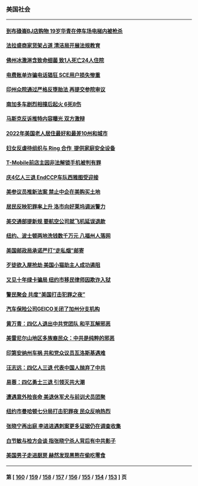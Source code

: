 ### 美国社会
---
#### [到布碌崙BJ店购物 19岁华青在停车场电梯内被枪杀](../../pages/ncid1078160/n13796842.md) 
#### [法拉盛商家货架占道 清洁局开展法规教育](../../pages/ncid1078160/n13796850.md) 
#### [佛州冰激淋含致命细菌 致1人死亡24人住院](../../pages/ncid1078160/n13796804.md) 
#### [电费账单诈骗电话猖狂 SCE用户损失惨重](../../pages/ncid1078160/n13796774.md) 
#### [印州众院通过严格反堕胎法 再提交参院审议](../../pages/ncid1078160/n13796610.md) 
#### [南加多车剧烈相撞后起火 6死8伤](../../pages/ncid1078160/n13796700.md) 
#### [马斯克反诉推特内容曝光 双方激辩](../../pages/ncid1078160/n13796498.md) 
#### [2022年美国老人居住最好和最差10州和城市](../../pages/ncid1078160/n13796622.md) 
#### [妇女反虐待组织与 Ring 合作  提供家庭安全设备](../../pages/ncid1078160/n13796536.md) 
#### [T-Mobile前店主因非法解锁手机被判有罪](../../pages/ncid1078160/n13795949.md) 
#### [庆4亿人三退 EndCCP车队西雅图受迎接](../../pages/ncid1078160/n13795858.md) 
#### [美参议员推新法案 禁止中企在美购买土地](../../pages/ncid1078160/n13795626.md) 
#### [居民反映犯罪率上升 洛市向好莱坞调派警力](../../pages/ncid1078160/n13795793.md) 
#### [美交通部提新规 要航空公司就飞机延误退款](../../pages/ncid1078160/n13795129.md) 
#### [纽约、波士顿两地洗钱数千万元 八福州人落网](../../pages/ncid1078160/n13795171.md) 
#### [美国邮政局承诺严打“走私烟”邮寄](../../pages/ncid1078160/n13795179.md) 
#### [歹徒欲入屋抢劫 美国小猫助主人成功遏阻](../../pages/ncid1078160/n13795148.md) 
#### [又见十年绿卡骗局 纽约市移民律师因欺诈入狱](../../pages/ncid1078160/n13795134.md) 
#### [警民聚会 共度“美国打击犯罪之夜”](../../pages/ncid1078160/n13795067.md) 
#### [汽车保险公司GEICO关闭了加州分支机构](../../pages/ncid1078160/n13795050.md) 
#### [黄万青：四亿人退出中共党团队 和平瓦解邪恶](../../pages/ncid1078160/n13795021.md) 
#### [美雷尼尔山地区多族裔民众：中共是纯粹的邪恶](../../pages/ncid1078160/n13794918.md) 
#### [印第安纳州车祸 共和党众议员瓦洛斯基遇难](../../pages/ncid1078160/n13794907.md) 
#### [汪志远：四亿人三退 代表中国人抛弃了中共](../../pages/ncid1078160/n13794912.md) 
#### [易蓉：四亿勇士三退 引领灭共大潮](../../pages/ncid1078160/n13794758.md) 
#### [遭遇意外险丧命 美退休军犬与前训犬员团聚](../../pages/ncid1078160/n13794615.md) 
#### [纽约市曼哈顿七分局打击犯罪夜 民众反响热烈](../../pages/ncid1078160/n13794390.md) 
#### [张晓宁再出庭 李进进遇刺案更多证据仍在调查收集](../../pages/ncid1078160/n13794450.md) 
#### [白节敏与检方会谈 指张晓宁杀人背后有中共影子](../../pages/ncid1078160/n13794447.md) 
#### [美国男子走进厨房 赫然发现黑熊在偷吃零食](../../pages/ncid1078160/n13794081.md) 

---
#### 第 [ [160](./160.md) / [159](./159.md) / [158](./158.md) / [157](./157.md) / [156](./156.md) / [155](./155.md) / [154](./154.md) / [153](./153.md) ] 页

